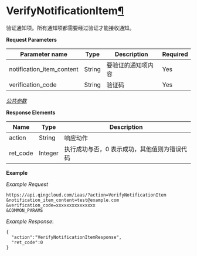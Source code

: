 ---
---

# VerifyNotificationItem[¶](#verifynotificationitem "永久链接至标题")

验证通知项。所有通知项都需要经过验证才能接收通知。

**Request Parameters**

| Parameter name | Type | Description | Required |
| --- | --- | --- | --- |
| notification_item_content | String | 要验证的通知项内容 | Yes |
| verification_code | String | 验证码 | Yes |

[_公共参数_](../../common/parameters.html#api-common-parameters)

**Response Elements**

| Name | Type | Description |
| --- | --- | --- |
| action | String | 响应动作 |
| ret_code | Integer | 执行成功与否，0 表示成功，其他值则为错误代码 |

**Example**

_Example Request_

```
https://api.qingcloud.com/iaas/?action=VerifyNotificationItem
&notification_item_content=test@example.com
&verification_code=xxxxxxxxxxxxxxx
&COMMON_PARAMS
```

_Example Response_:

```
{
  "action":"VerifyNotificationItemResponse",
  "ret_code":0
}
```
